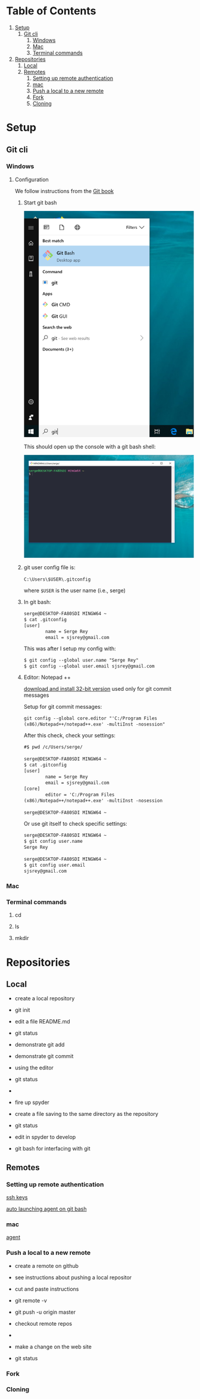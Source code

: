 
# Table of Contents

1.  [Setup](#orgf90f2ed)
    1.  [Git cli](#org57a8718)
        1.  [Windows](#org291c08d)
        2.  [Mac](#orgfcdd7af)
        3.  [Terminal commands](#org6047343)
2.  [Repositories](#orgf9ece02)
    1.  [Local](#orgccb27c8)
    2.  [Remotes](#org412e1fb)
        1.  [Setting up remote authentication](#orgd247ab5)
        2.  [mac](#org8e65bb7)
        3.  [Push a local to a new remote](#orgd002f17)
        4.  [Fork](#org80c148b)
        5.  [Cloning](#org1f91108)



<a id="orgf90f2ed"></a>

# Setup


<a id="org57a8718"></a>

## Git cli


<a id="org291c08d"></a>

### Windows

1.  Configuration

    We follow instructions from the
    [Git book](https://git-scm.com/book/en/v2/Getting-Started-First-Time-Git-Setup)
    
    1.  Start git bash
    
        ![img](figures/gitbashstart.png)
        
        This should open up the console with a git bash shell:
        
        ![img](figures/gitbashterminal.png)
    
    2.  git user config file is:
    
        `C:\Users\$USER\.gitconfig`
        
        where `$USER` is the user name (i.e., serge)
    
    3.  In git bash:
    
            serge@DESKTOP-FA80SDI MINGW64 ~
            $ cat .gitconfig
            [user]
                    name = Serge Rey
                    email = sjsrey@gmail.com
        
        This was after I setup my config with:
        
            $ git config --global user.name "Serge Rey"
            $ git config --global user.email sjsrey@gmail.com
    
    4.  Editor: Notepad ++
    
        [download and install 32-bit version](https://notepad-plus-plus.org/)
        used only for git commit messages
        
        Setup for git commit messages:
        
            git config --global core.editor "'C:/Program Files (x86)/Notepad++/notepad++.exe' -multiInst -nosession"
        
        After this check, check your settings:
        
            #$ pwd /c/Users/serge/
            
            serge@DESKTOP-FA80SDI MINGW64 ~
            $ cat .gitconfig
            [user]
                    name = Serge Rey
                    email = sjsrey@gmail.com
            [core]
                    editor = 'C:/Program Files (x86)/Notepad++/notepad++.exe' -multiInst -nosession
            
            serge@DESKTOP-FA80SDI MINGW64 ~
        
        Or use git itself to check specific settings:
        
            serge@DESKTOP-FA80SDI MINGW64 ~
            $ git config user.name
            Serge Rey
            
            serge@DESKTOP-FA80SDI MINGW64 ~
            $ git config user.email
            sjsrey@gmail.com


<a id="orgfcdd7af"></a>

### Mac


<a id="org6047343"></a>

### Terminal commands

1.  cd

2.  ls

3.  mkdir


<a id="orgf9ece02"></a>

# Repositories


<a id="orgccb27c8"></a>

## Local

-   create a local repository
-   git init
-   edit a file README.md
-   git status
-   demonstrate git add
-   demonstrate git commit
-   using the editor
-   git status
-   

-   fire up spyder
-   create a file saving to the same directory as the repository
-   git status
-   edit in spyder to develop
-   git bash for interfacing with git


<a id="org412e1fb"></a>

## Remotes


<a id="orgd247ab5"></a>

### Setting up remote authentication

[ssh keys](https://git-scm.com/book/en/v2/Git-on-the-Server-Generating-Your-SSH-Public-Key#_generate_ssh_key)

[auto launching agent on git bash](https://help.github.com/en/articles/working-with-ssh-key-passphrases#auto-launching-ssh-agent-on-git-for-windows)


<a id="org8e65bb7"></a>

### mac

[agent](https://help.github.com/en/articles/generating-a-new-ssh-key-and-adding-it-to-the-ssh-agent#adding-your-ssh-key-to-the-ssh-agent)


<a id="orgd002f17"></a>

### Push a local to a new remote

-   create a remote on github
-   see instructions about pushing a local repositor
-   cut and paste instructions
-   git remote -v
-   git push -u origin master
-   checkout remote repos
-   


-   make a change on the web site
-   git status


<a id="org80c148b"></a>

### Fork


<a id="org1f91108"></a>

### Cloning

